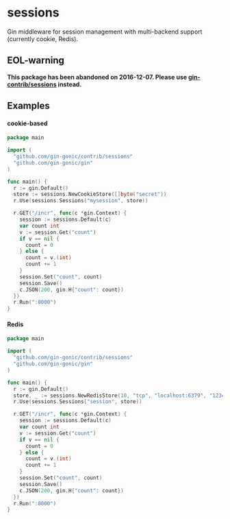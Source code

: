 # sessions

Gin middleware for session management with multi-backend support (currently cookie, Redis). 

## EOL-warning

**This package has been abandoned on 2016-12-07. Please use [gin-contrib/sessions](https://github.com/gin-contrib/sessions) instead.**

## Examples

#### cookie-based

```go
package main

import (
  "github.com/gin-gonic/contrib/sessions"
  "github.com/gin-gonic/gin"
)

func main() {
  r := gin.Default()
  store := sessions.NewCookieStore([]byte("secret"))
  r.Use(sessions.Sessions("mysession", store))

  r.GET("/incr", func(c *gin.Context) {
    session := sessions.Default(c)  
    var count int
    v := session.Get("count")
    if v == nil {
      count = 0
    } else {
      count = v.(int)
      count += 1
    }
    session.Set("count", count)
    session.Save()
    c.JSON(200, gin.H{"count": count})
  })
  r.Run(":8000")
}
```

#### Redis

```go
package main

import (
  "github.com/gin-gonic/contrib/sessions"
  "github.com/gin-gonic/gin"
)

func main() {
  r := gin.Default()
  store, _ := sessions.NewRedisStore(10, "tcp", "localhost:6379", "123456", []byte("secret"))
  r.Use(sessions.Sessions("session", store))

  r.GET("/incr", func(c *gin.Context) {
    session := sessions.Default(c)
    var count int
    v := session.Get("count")
    if v == nil {
      count = 0
    } else {
      count = v.(int)
      count += 1
    }
    session.Set("count", count)
    session.Save()
    c.JSON(200, gin.H{"count": count})
  })
  r.Run(":8000")
}
```

